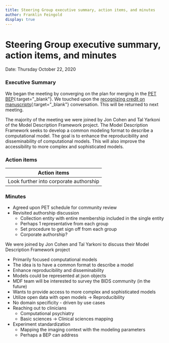```yaml
---
title: Steering Group executive summary, action items, and minutes
author: Franklin Feingold
display: true
---
```


# Steering Group executive summary, action items, and minutes

Date: Thursday October 22, 2020

<!--more-->

### Executive Summary

We began the meeting by converging on the plan for merging in the [PET BEP](https://github.com/bids-standard/bids-specification/pull/633){:target="_blank"}. We touched upon the [recognizing credit on manuscripts](https://github.com/bids-standard/bids-specification/issues/627){:target="_blank"} conversation. This will be returned to next meeting.

The majority of the meeting we were joined by Jon Cohen and Tal Yarkoni of the Model Description Framework project. The Model Description Framework seeks to develop a common modeling format to describe a computational model. The goal is to enhance the reproducibility and disseminability of computational models. This will also improve the accessibility to more complex and sophisticated models.

### Action items

| Action items |
| -------- |
| Look further into corporate authorship |

### Minutes

- Agreed upon PET schedule for community review
- Revisited authorship discussion
  - Collection entity with entire membership included in the single entity
  - Perhaps 1 representative from each group
  - Set procedure to get sign off from each group
  - Corporate authorship?

We were joined by Jon Cohen and Tal Yarkoni to discuss their Model Description Framework project
- Primarily focused computational models
- The idea is to have a common format to describe a model
- Enhance reproducibility and disseminability
- Models could be represented at json objects
- MDF team will be interested to survey the BIDS community (in the future)
- Wants to provide access to more complex and sophisticated models
- Utilize open data with open models -> Reproducibility
- No domain specificity - driven by use cases
- Reaching out to clinicians
  - Computational psychiatry
  - Basic sciences -> Clinical sciences mapping
- Experiment standardization
  - Mapping the imaging context with the modeling parameters
  - Perhaps a BEP can address

